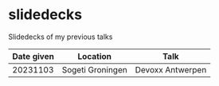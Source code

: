 # slidedecks
Slidedecks of my previous talks


|Date given|Location|Talk|
|----------|--------|----|
|20231103|Sogeti Groningen| Devoxx Antwerpen|